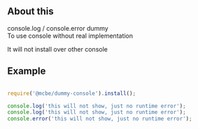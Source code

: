 
## About this
console.log / console.error dummy  
To use console without real implementation  
  
It will not install over other console

## Example
```ts

require('@mcbe/dummy-console').install();

console.log('this will not show, just no runtime error');
console.log('this will not show, just no runtime error');
console.error('this will not show, just no runtime error');

```